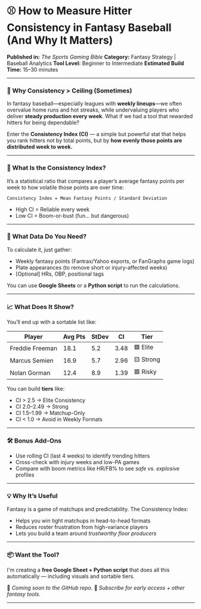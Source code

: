 # ⚾ How to Measure Hitter Consistency in Fantasy Baseball (And Why It Matters)

**Published in:** *The Sports Gaming Bible*
**Category:** Fantasy Strategy | Baseball Analytics
**Tool Level:** Beginner to Intermediate
**Estimated Build Time:** 15–30 minutes

---

### 🎯 Why Consistency > Ceiling (Sometimes)

In fantasy baseball—especially leagues with **weekly lineups**—we often overvalue home runs and hot streaks, while undervaluing players who deliver **steady production every week**. What if we had a tool that rewarded hitters for being dependable?

Enter the **Consistency Index (CI)** — a simple but powerful stat that helps you rank hitters not by total points, but by **how evenly those points are distributed week to week.**

---

### 🧠 What Is the Consistency Index?

It’s a statistical ratio that compares a player’s average fantasy points per week to how volatile those points are over time:

```text
Consistency Index = Mean Fantasy Points / Standard Deviation
```

* High CI = Reliable every week
* Low CI = Boom-or-bust (fun... but dangerous)

---

### 🔢 What Data Do You Need?

To calculate it, just gather:

* Weekly fantasy points (Fantrax/Yahoo exports, or FanGraphs game logs)
* Plate appearances (to remove short or injury-affected weeks)
* \[Optional] HRs, OBP, positional tags

You can use **Google Sheets** or a **Python script** to run the calculations.

---

### 📈 What Does It Show?

You’ll end up with a sortable list like:

| Player          | Avg Pts | StDev | CI   | Tier      |
| --------------- | ------- | ----- | ---- | --------- |
| Freddie Freeman | 18.1    | 5.2   | 3.48 | 🟩 Elite  |
| Marcus Semien   | 16.9    | 5.7   | 2.96 | 🟨 Strong |
| Nolan Gorman    | 12.4    | 8.9   | 1.39 | 🟥 Risky  |

You can build **tiers** like:

* CI > 2.5 → Elite Consistency
* CI 2.0–2.49 → Strong
* CI 1.5–1.99 → Matchup-Only
* CI < 1.0 → Avoid in Weekly Formats

---

### 🛠️ Bonus Add-Ons

* Use rolling CI (last 4 weeks) to identify trending hitters
* Cross-check with injury weeks and low-PA games
* Compare with boom metrics like HR/FB% to see *safe vs. explosive* profiles

---

### 💡 Why It’s Useful

Fantasy is a game of matchups and predictability. The Consistency Index:

* Helps you win tight matchups in head-to-head formats
* Reduces roster frustration from high-variance players
* Lets you build a team around *trustworthy floor producers*

---

### 📦 Want the Tool?

I'm creating a **free Google Sheet + Python script** that does all this automatically — including visuals and sortable tiers.

🔗 *Coming soon to the GitHub repo.*
📧 *Subscribe for early access + other fantasy tools.*

---
